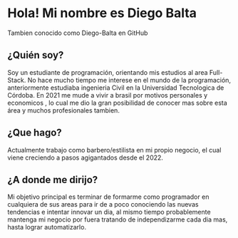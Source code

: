 # Hola! Mi nombre es Diego Balta
Tambien conocido como Diego-Balta en GitHub

## ¿Quién soy?

Soy un estudiante de programación, orientando mis estudios al area Full-Stack.
No hace mucho tiempo me interese en el mundo de la programación, anteriormente estudiaba ingenieria Civil en la Universidad Tecnologica de Córdoba.
En 2021 me mude a vivir a brasil por motivos personales y economicos , lo cual me dio la gran posibilidad de conocer mas sobre esta área y muchos profesionales tambien. 

## ¿Que hago?

Actualmente trabajo como barbero/estilista en mi propio negocio, el cual viene creciendo a pasos agigantados desde el 2022.

## ¿A donde me dirijo?

Mi objetivo principal es terminar de formarme como programador en cualquiera de sus areas para ir de a poco conociendo las nuevas tendencias e intentar innovar un dia, al mismo tiempo probablemente mantenga mi negocio por fuera tratando de independizarme cada dia mas, hasta lograr automatizarlo.




